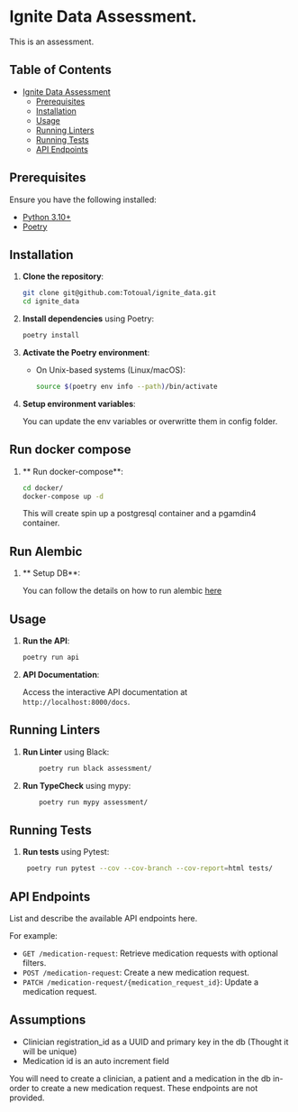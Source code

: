 # Ignite Data Assessment.

This is an assessment.

## Table of Contents

- [Ignite Data Assessment](#ignite-data)
  - [Prerequisites](#prerequisites)
  - [Installation](#installation)
  - [Usage](#usage)
  - [Running Linters](#running-linters)
  - [Running Tests](#running-tests)
  - [API Endpoints](#api-endpoints)

## Prerequisites

Ensure you have the following installed:

- [Python 3.10+](https://www.python.org/downloads/)
- [Poetry](https://python-poetry.org/docs/#installation)

## Installation

1. **Clone the repository**:

    ```bash
    git clone git@github.com:Totoual/ignite_data.git
    cd ignite_data
    ```

2. **Install dependencies** using Poetry:

    ```bash
    poetry install
    ```

3. **Activate the Poetry environment**:

    - On Unix-based systems (Linux/macOS):

      ```bash
      source $(poetry env info --path)/bin/activate
      ```

4. **Setup environment variables**:


    You can update the env variables or overwritte them in config folder.

## Run docker compose

1. ** Run docker-compose**:
    
    ```bash
    cd docker/
    docker-compose up -d
    ```
   This will create spin up a postgresql container and a pgamdin4 container.

## Run Alembic

1. ** Setup DB**:
   
   You can follow the details on how to run alembic [here](/src/assessment/migrations/README.md)

## Usage

1. **Run the API**:

    ```bash
    poetry run api
    ```

2. **API Documentation**:

    Access the interactive API documentation at `http://localhost:8000/docs`.

## Running Linters

1. **Run Linter** using Black:

    ```bash
        poetry run black assessment/
    ```

2. **Run TypeCheck** using mypy:
   
    ```bash
        poetry run mypy assessment/
    ``` 

## Running Tests

1. **Run tests** using Pytest:

    ```bash
     poetry run pytest --cov --cov-branch --cov-report=html tests/
    ```

## API Endpoints

List and describe the available API endpoints here.

For example:

- `GET /medication-request`: Retrieve medication requests with optional filters.
- `POST /medication-request`: Create a new medication request.
- `PATCH /medication-request/{medication_request_id}`: Update a medication request.


## Assumptions

- Clinician registration_id as a UUID and primary key in the db (Thought it will be unique)
- Medication id is an auto increment field

You will need to create a clinician, a patient and a medication in the db in-order to create a new
medication request. These endpoints are not provided.
